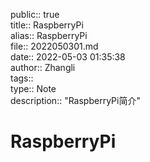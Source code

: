 public:: true  
title:: RaspberryPi  
alias:: RaspberryPi  
file:: 2022050301.md  
date:: 2022-05-03 01:35:38  
author:: Zhangli  
tags::  
type:: Note  
description:: "RaspberryPi简介"  

# RaspberryPi
